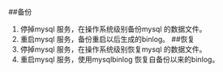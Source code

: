 ##备份
1. 停掉mysql 服务，在操作系统级别备份mysql 的数据文件。
2. 重启mysql 服务，备份重启以后生成的binlog。
##恢复
1. 停掉mysql 服务，在操作系统级别恢复mysql 的数据文件。
2. 重启mysql 服务，使用mysqlbinlog 恢复自备份以来的binlog。
